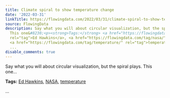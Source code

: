 ```yaml
---
title: Climate spiral to show temperature change
date: '2022-03-31'
linkTitle: https://flowingdata.com/2022/03/31/climate-spiral-to-show-temperature-change/
source: FlowingData
description: Say what you will about circular visualization, but the spiral plays.
  This one&#8230;<p><strong>Tags:</strong> <a href="https://flowingdata.com/tag/ed-hawkins/"
  rel="tag">Ed Hawkins</a>, <a href="https://flowingdata.com/tag/nasa/" rel="tag">NASA</a>,
  <a href="https://flowingdata.com/tag/temperature/" rel="tag">temperature</a></p>
  ...
disable_comments: true
---
```

Say what you will about circular visualization, but the spiral plays. This one&#8230;<p><strong>Tags:</strong> <a href="https://flowingdata.com/tag/ed-hawkins/" rel="tag">Ed Hawkins</a>, <a href="https://flowingdata.com/tag/nasa/" rel="tag">NASA</a>, <a href="https://flowingdata.com/tag/temperature/" rel="tag">temperature</a></p> ...